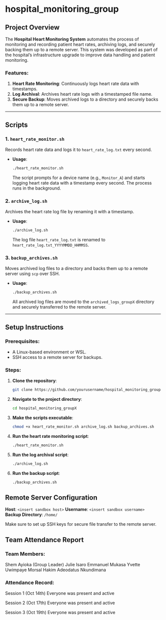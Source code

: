 # hospital_monitoring_group
## Project Overview
The **Hospital Heart Monitoring System** automates the process of monitoring and recording patient heart rates, archiving logs, and securely backing them up to a remote server. This system was developed as part of the hospital’s infrastructure upgrade to improve data handling and patient monitoring.

### Features:
1. **Heart Rate Monitoring**: Continuously logs heart rate data with timestamps.
2. **Log Archival**: Archives heart rate logs with a timestamped file name.
3. **Secure Backup**: Moves archived logs to a directory and securely backs them up to a remote server.

---

## Scripts

### 1. `heart_rate_monitor.sh`
Records heart rate data and logs it to `heart_rate_log.txt` every second.

- **Usage**:
    ```bash
    ./heart_rate_monitor.sh
    ```
  The script prompts for a device name (e.g., `Monitor_A`) and starts logging heart rate data with a timestamp every second. The process runs in the background.

### 2. `archive_log.sh`
Archives the heart rate log file by renaming it with a timestamp.

- **Usage**:
    ```bash
    ./archive_log.sh
    ```
  The log file `heart_rate_log.txt` is renamed to `heart_rate_log.txt_YYYYMMDD_HHMMSS`.

### 3. `backup_archives.sh`
Moves archived log files to a directory and backs them up to a remote server using `scp` over SSH.

- **Usage**:
    ```bash
    ./backup_archives.sh
    ```
  All archived log files are moved to the `archived_logs_groupX` directory and securely transferred to the remote server.

---

## Setup Instructions

### Prerequisites:
- A Linux-based environment or WSL.
- SSH access to a remote server for backups.

### Steps:
1. **Clone the repository**:
    ```bash
    git clone https://github.com/yourusername/hospital_monitoring_groupX.git
    ```

2. **Navigate to the project directory**:
    ```bash
    cd hospital_monitoring_groupX
    ```

3. **Make the scripts executable**:
    ```bash
    chmod +x heart_rate_monitor.sh archive_log.sh backup_archives.sh
    ```

4. **Run the heart rate monitoring script**:
    ```bash
    ./heart_rate_monitor.sh
    ```

5. **Run the log archival script**:
    ```bash
    ./archive_log.sh
    ```

6. **Run the backup script**:
    ```bash
    ./backup_archives.sh
    ```

## Remote Server Configuration
**Host**: `<insert sandbox host>`
**Username**: `<insert sandbox username>`
**Backup Directory**: `/home/`

Make sure to set up SSH keys for secure file transfer to the remote server.

## Team Attendance Report

### Team Members:
Shem Ayioka (Group Leader)
Julie Isaro
Emmanuel Mukasa
Yvette Uwimpaye
Morsal Hakim
Adeodatus Nkundimana

### Attendance Record:
Session 1 (Oct 14th)
Everyone was present and active

Session 2 (Oct 17th)
Everyone was present and active

Session 3 (Oct 19th)
Everyone was present and active
